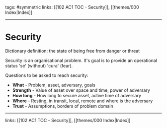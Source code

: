 tags: #symmetric 
links:  [[102 AC1 TOC  - Security]], [[themes/000 Index|Index]]

---
# Security

Dictionary definition:  the state of being free from danger or threat

Security is an organisational problem. It's goal is to provide an operational status 'se' (without) 'cura' (fear).

Questions to be asked to reach security:

- **What** - Problem, asset, adversary, goals
- **Strength** - Value of asset over space and time, power of adversary
- **How long** - How long to secure asset, active time of adversary
- **Where** - Resting, in transit, local, remote and where is the adversary
- **Trust** - Assumptions, borders of problem domain

---
links:  [[102 AC1 TOC  - Security]], [[themes/000 Index|Index]]